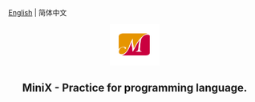 [English](./README.md) | 简体中文 

<p align="center"><img src="https://github.com/SuperCoderMan/MiniX/blob/master/C/Images/MiniX.png" alt="MiniX" width="100"/></p>
<h2 align="center">MiniX -  Practice for programming language.</h2>

